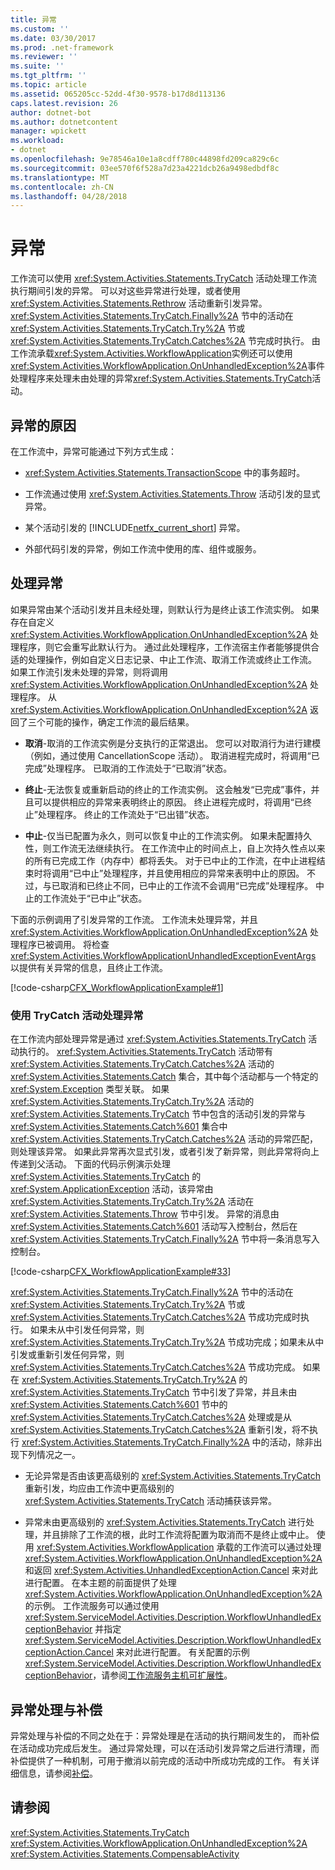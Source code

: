 ```yaml
---
title: 异常
ms.custom: ''
ms.date: 03/30/2017
ms.prod: .net-framework
ms.reviewer: ''
ms.suite: ''
ms.tgt_pltfrm: ''
ms.topic: article
ms.assetid: 065205cc-52dd-4f30-9578-b17d8d113136
caps.latest.revision: 26
author: dotnet-bot
ms.author: dotnetcontent
manager: wpickett
ms.workload:
- dotnet
ms.openlocfilehash: 9e78546a10e1a8cdff780c44898fd209ca829c6c
ms.sourcegitcommit: 03ee570f6f528a7d23a4221dcb26a9498edbdf8c
ms.translationtype: MT
ms.contentlocale: zh-CN
ms.lasthandoff: 04/28/2018
---
```

# <a name="exceptions"></a>异常
工作流可以使用 <xref:System.Activities.Statements.TryCatch> 活动处理工作流执行期间引发的异常。 可以对这些异常进行处理，或者使用 <xref:System.Activities.Statements.Rethrow> 活动重新引发异常。 <xref:System.Activities.Statements.TryCatch.Finally%2A> 节中的活动在 <xref:System.Activities.Statements.TryCatch.Try%2A> 节或 <xref:System.Activities.Statements.TryCatch.Catches%2A> 节完成时执行。 由工作流承载<xref:System.Activities.WorkflowApplication>实例还可以使用<xref:System.Activities.WorkflowApplication.OnUnhandledException%2A>事件处理程序来处理未由处理的异常<xref:System.Activities.Statements.TryCatch>活动。  
  
## <a name="causes-of-exceptions"></a>异常的原因  
 在工作流中，异常可能通过下列方式生成：  
  
-   <xref:System.Activities.Statements.TransactionScope> 中的事务超时。  
  
-   工作流通过使用 <xref:System.Activities.Statements.Throw> 活动引发的显式异常。  
  
-   某个活动引发的 [!INCLUDE[netfx_current_short](../../../includes/netfx-current-short-md.md)] 异常。  
  
-   外部代码引发的异常，例如工作流中使用的库、组件或服务。  
  
## <a name="handling-exceptions"></a>处理异常  
 如果异常由某个活动引发并且未经处理，则默认行为是终止该工作流实例。 如果存在自定义 <xref:System.Activities.WorkflowApplication.OnUnhandledException%2A> 处理程序，则它会重写此默认行为。 通过此处理程序，工作流宿主作者能够提供合适的处理操作，例如自定义日志记录、中止工作流、取消工作流或终止工作流。  如果工作流引发未处理的异常，则将调用 <xref:System.Activities.WorkflowApplication.OnUnhandledException%2A> 处理程序。 从 <xref:System.Activities.WorkflowApplication.OnUnhandledException%2A> 返回了三个可能的操作，确定工作流的最后结果。  
  
-   **取消**-取消的工作流实例是分支执行的正常退出。 您可以对取消行为进行建模（例如，通过使用 CancellationScope 活动）。 取消进程完成时，将调用“已完成”处理程序。 已取消的工作流处于“已取消”状态。  
  
-   **终止**-无法恢复或重新启动的终止的工作流实例。  这会触发“已完成”事件，并且可以提供相应的异常来表明终止的原因。 终止进程完成时，将调用“已终止”处理程序。 终止的工作流处于“已出错”状态。  
  
-   **中止**-仅当已配置为永久，则可以恢复中止的工作流实例。  如果未配置持久性，则工作流无法继续执行。  在工作流中止的时间点上，自上次持久性点以来的所有已完成工作（内存中）都将丢失。 对于已中止的工作流，在中止进程结束时将调用“已中止”处理程序，并且使用相应的异常来表明中止的原因。 不过，与已取消和已终止不同，已中止的工作流不会调用“已完成”处理程序。 中止的工作流处于“已中止”状态。  
  
 下面的示例调用了引发异常的工作流。 工作流未处理异常，并且 <xref:System.Activities.WorkflowApplication.OnUnhandledException%2A> 处理程序已被调用。 将检查 <xref:System.Activities.WorkflowApplicationUnhandledExceptionEventArgs> 以提供有关异常的信息，且终止工作流。  
  
 [!code-csharp[CFX_WorkflowApplicationExample#1](../../../samples/snippets/csharp/VS_Snippets_CFX/cfx_workflowapplicationexample/cs/program.cs#1)]  
  
### <a name="handling-exceptions-with-the-trycatch-activity"></a>使用 TryCatch 活动处理异常  
 在工作流内部处理异常是通过 <xref:System.Activities.Statements.TryCatch> 活动执行的。 <xref:System.Activities.Statements.TryCatch> 活动带有 <xref:System.Activities.Statements.TryCatch.Catches%2A> 活动的 <xref:System.Activities.Statements.Catch> 集合，其中每个活动都与一个特定的 <xref:System.Exception> 类型关联。 如果 <xref:System.Activities.Statements.TryCatch.Try%2A> 活动的 <xref:System.Activities.Statements.TryCatch> 节中包含的活动引发的异常与 <xref:System.Activities.Statements.Catch%601> 集合中 <xref:System.Activities.Statements.TryCatch.Catches%2A> 活动的异常匹配，则处理该异常。 如果此异常再次显式引发，或者引发了新异常，则此异常将向上传递到父活动。 下面的代码示例演示处理 <xref:System.Activities.Statements.TryCatch> 的 <xref:System.ApplicationException> 活动，该异常由 <xref:System.Activities.Statements.TryCatch.Try%2A> 活动在 <xref:System.Activities.Statements.Throw> 节中引发。 异常的消息由 <xref:System.Activities.Statements.Catch%601> 活动写入控制台，然后在 <xref:System.Activities.Statements.TryCatch.Finally%2A> 节中将一条消息写入控制台。  
  
 [!code-csharp[CFX_WorkflowApplicationExample#33](../../../samples/snippets/csharp/VS_Snippets_CFX/cfx_workflowapplicationexample/cs/program.cs#33)]  
  
 <xref:System.Activities.Statements.TryCatch.Finally%2A> 节中的活动在 <xref:System.Activities.Statements.TryCatch.Try%2A> 节或 <xref:System.Activities.Statements.TryCatch.Catches%2A> 节成功完成时执行。 如果未从中引发任何异常，则 <xref:System.Activities.Statements.TryCatch.Try%2A> 节成功完成；如果未从中引发或重新引发任何异常，则 <xref:System.Activities.Statements.TryCatch.Catches%2A> 节成功完成。 如果在 <xref:System.Activities.Statements.TryCatch.Try%2A> 的 <xref:System.Activities.Statements.TryCatch> 节中引发了异常，并且未由 <xref:System.Activities.Statements.Catch%601> 节中的 <xref:System.Activities.Statements.TryCatch.Catches%2A> 处理或是从 <xref:System.Activities.Statements.TryCatch.Catches%2A> 重新引发，将不执行 <xref:System.Activities.Statements.TryCatch.Finally%2A> 中的活动，除非出现下列情况之一。  
  
-   无论异常是否由该更高级别的 <xref:System.Activities.Statements.TryCatch> 重新引发，均应由工作流中更高级别的 <xref:System.Activities.Statements.TryCatch> 活动捕获该异常。  
  
-   异常未由更高级别的 <xref:System.Activities.Statements.TryCatch> 进行处理，并且排除了工作流的根，此时工作流将配置为取消而不是终止或中止。 使用 <xref:System.Activities.WorkflowApplication> 承载的工作流可以通过处理 <xref:System.Activities.WorkflowApplication.OnUnhandledException%2A> 和返回 <xref:System.Activities.UnhandledExceptionAction.Cancel> 来对此进行配置。 在本主题的前面提供了处理 <xref:System.Activities.WorkflowApplication.OnUnhandledException%2A> 的示例。 工作流服务可以通过使用 <xref:System.ServiceModel.Activities.Description.WorkflowUnhandledExceptionBehavior> 并指定 <xref:System.ServiceModel.Activities.Description.WorkflowUnhandledExceptionAction.Cancel> 来对此进行配置。 有关配置的示例<xref:System.ServiceModel.Activities.Description.WorkflowUnhandledExceptionBehavior>，请参阅[工作流服务主机可扩展性](../../../docs/framework/wcf/feature-details/workflow-service-host-extensibility.md)。  
  
## <a name="exception-handling-versus-compensation"></a>异常处理与补偿  
 异常处理与补偿的不同之处在于：异常处理是在活动的执行期间发生的， 而补偿在活动成功完成后发生。 通过异常处理，可以在活动引发异常之后进行清理，而补偿提供了一种机制，可用于撤消以前完成的活动中所成功完成的工作。 有关详细信息，请参阅[补偿](../../../docs/framework/windows-workflow-foundation/compensation.md)。  
  
## <a name="see-also"></a>请参阅  
 <xref:System.Activities.Statements.TryCatch>  
 <xref:System.Activities.WorkflowApplication.OnUnhandledException%2A>  
 <xref:System.Activities.Statements.CompensableActivity>
